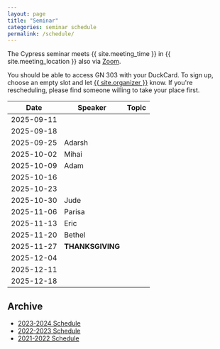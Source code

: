 ```yaml
---
layout: page
title: "Seminar"
categories: seminar schedule
permalink: /schedule/
---
```


<link rel="stylesheet" href="{{ "/assets/schedule.css" | relative_url }}">

The Cypress seminar meets {{ site.meeting_time }} in {{ site.meeting_location }} also via [Zoom](https://stevens.zoom.us/j/96042392165).

You should be able to access GN 303 with your DuckCard. To sign up,
choose an empty slot and let <a id="contact" href="mailto:{{
site.email }}">{{ site.organizer }}</a> know. If you're rescheduling, please
find someone willing to take your place first.

| Date       | Speaker            | Topic                                                                               |
| ---------- | ------------------ | ----------------------------------------------------------------------------------- |
| 2025-09-11 | | |
| 2025-09-18 | | |
| 2025-09-25 | Adarsh | |
| 2025-10-02 | Mihai | |
| 2025-10-09 | Adam | |
| 2025-10-16 | | |
| 2025-10-23 | | |
| 2025-10-30 | Jude | |
| 2025-11-06 | Parisa | |
| 2025-11-13 | Eric | |
| 2025-11-20 | Bethel | |
| 2025-11-27 | **THANKSGIVING** | |
| 2025-12-04 | | |
| 2025-12-11 | | |
| 2025-12-18 | | |

## Archive

- [2023-2024 Schedule](2023_2024.html)
- [2022-2023 Schedule](2022_2023.html)
- [2021-2022 Schedule](2021_2022.html)
